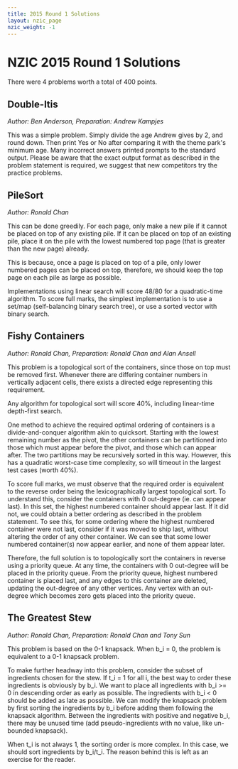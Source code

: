```yaml
---
title: 2015 Round 1 Solutions
layout: nzic_page
nzic_weight: -1
---
```


# NZIC 2015 Round 1 Solutions

There were 4 problems worth a total of 400 points.

## Double-Itis

_Author: Ben Anderson, Preparation: Andrew Kampjes_

This was a simple problem. Simply divide the age Andrew gives by 2, and round down. Then print Yes or No after comparing it with the theme park's minimum age. Many incorrect answers printed prompts to the standard output. Please be aware that the exact output format as described in the problem statement is required, we suggest that new competitors try the practice problems.

## PileSort

_Author: Ronald Chan_

This can be done greedily. For each page, only make a new pile if it cannot be placed on top of any existing pile. If it can be placed on top of an existing pile, place it on the pile with the lowest numbered top page (that is greater than the new page) already.

This is because, once a page is placed on top of a pile, only lower numbered pages can be placed on top, therefore, we should keep the top page on each pile as large as possible.

Implementations using linear search will score 48/80 for a quadratic-time algorithm. To score full marks, the simplest implementation is to use a set/map (self-balancing binary search tree), or use a sorted vector with binary search.

## Fishy Containers

_Author: Ronald Chan, Preparation: Ronald Chan and Alan Ansell_

This problem is a topological sort of the containers, since those on top must be removed first. Whenever there are differing container numbers in vertically adjacent cells, there exists a directed edge representing this requirement.

Any algorithm for topological sort will score 40%, including linear-time depth-first search.

One method to achieve the required optimal ordering of containers is a divide-and-conquer algorithm akin to quicksort. Starting with the lowest remaining number as the pivot, the other containers can be partitioned into those which must appear before the pivot, and those which can appear after. The two partitions may be recursively sorted in this way. However, this has a quadratic worst-case time complexity, so will timeout in the largest test cases (worth 40%).

To score full marks, we must observe that the required order is equivalent to the reverse order being the lexicographically largest topological sort. To understand this, consider the containers with 0 out-degree (ie. can appear last). In this set, the highest numbered container should appear last. If it did not, we could obtain a better ordering as described in the problem statement. To see this, for some ordering where the highest numbered container were not last, consider if it was moved to ship last, without altering the order of any other container. We can see that some lower numbered container(s) now appear earlier, and none of them appear later.

Therefore, the full solution is to topologically sort the containers in reverse using a priority queue. At any time, the containers with 0 out-degree will be placed in the priority queue. From the priority queue, highest numbered container is placed last, and any edges to this container are deleted, updating the out-degree of any other vertices. Any vertex with an out-degree which becomes zero gets placed into the priority queue.

## The Greatest Stew

_Author: Ronald Chan, Preparation: Ronald Chan and Tony Sun_

This problem is based on the 0-1 knapsack. When b_i = 0, the problem is equivalent to a 0-1 knapsack problem.

To make further headway into this problem, consider the subset of ingredients chosen for the stew. If t_i = 1 for all i, the best way to order these ingredients is obviously by b_i. We want to place all ingredients with b_i >= 0 in descending order as early as possible. The ingredients with b_i < 0 should be added as late as possible. We can modify the knapsack problem by first sorting the ingredients by b_i before adding them following the knapsack algorithm. Between the ingredients with positive and negative b_i, there may be unused time (add pseudo-ingredients with no value, like un-bounded knapsack).

When t_i is not always 1, the sorting order is more complex. In this case, we should sort ingredients by b_i/t_i. The reason behind this is left as an exercise for the reader.
